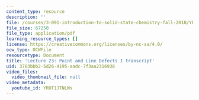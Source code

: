 ```yaml
---
content_type: resource
description: ''
file: /courses/3-091-introduction-to-solid-state-chemistry-fall-2018/YROT1JTNLWs_transcript.pdf
file_size: 67250
file_type: application/pdf
learning_resource_types: []
license: https://creativecommons.org/licenses/by-nc-sa/4.0/
ocw_type: OCWFile
resourcetype: Document
title: 'Lecture 23: Point and Line Defects I transcript'
uid: 3783bbb2-5d26-4195-aadc-7f3aa2316938
video_files:
  video_thumbnail_file: null
video_metadata:
  youtube_id: YROT1JTNLWs
---
```

